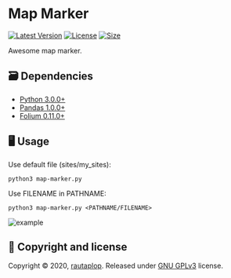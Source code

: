 # Map Marker
[![Latest Version](https://img.shields.io/github/release/rautaplop/map-marker)](https://github.com/rautaplop/map-marker/releases)
[![License       ](https://img.shields.io/github/license/rautaplop/map-marker)](LICENSE)
[![Size          ](https://img.shields.io/github/repo-size/rautaplop/map-marker)](README.md)

Awesome map marker.

## 🗃 Dependencies
* [Python 3.0.0+](https://www.python.org)
* [Pandas 1.0.0+](https://pandas.pydata.org/)
* [Folium 0.11.0+](https://python-visualization.github.io/folium/)

## 🖥 Usage
Use default file (sites/my_sites):
```
python3 map-marker.py
```
Use FILENAME in PATHNAME:
```
python3 map-marker.py <PATHNAME/FILENAME>
```

![example](https://raw.githubusercontent.com/rautaplop/map-marker/master/img/example.png)

## 📝 Copyright and license
Copyright © 2020, [rautaplop](https://github.com/rautaplop). Released under [GNU GPLv3](LICENSE) license.
